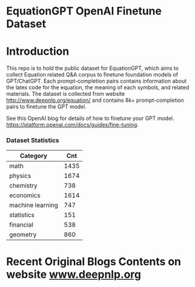 EquationGPT OpenAI Finetune Dataset
=================================== 

Introduction
================
This repo is to hold the public dataset for EquationGPT, which aims to collect Equation related Q&A corpus to finetune foundation models of GPT/ChatGPT.
Each prompt-completion pairs contains information about the latex code for the equation, the meaning of each symbols, and related materials. The dataset is collected from website http://www.deepnlp.org/equation/ and contains 8k+ prompt-completion pairs to finetune the GPT model.

See this OpenAI blog for details of how to finetune your GPT model. https://platform.openai.com/docs/guides/fine-tuning.


### Dataset Statistics

|  Category  | Cnt  |
|  ----  | ----  |
| math | 1435 |
| physics | 1674 |
| chemistry | 738 |
| economics | 1614 |
| machine learning | 747 |
| statistics | 151 |
| financial | 538 |
| geometry | 860 |

Recent Original Blogs Contents on website www.deepnlp.org
==========================================================
